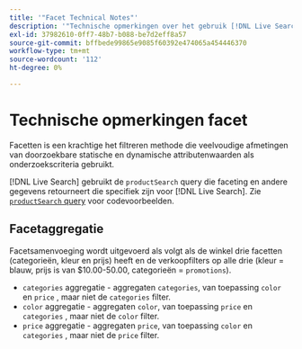 ```yaml
---
title: '"Facet Technical Notes"'
description: '"Technische opmerkingen over het gebruik [!DNL Live Search] facetten."'
exl-id: 37982610-0ff7-48b7-b088-be7d2eff8a57
source-git-commit: bffbede99865e9085f60392e474065a454446370
workflow-type: tm+mt
source-wordcount: '112'
ht-degree: 0%

---
```


# Technische opmerkingen facet

Facetten is een krachtige het filtreren methode die veelvoudige afmetingen van doorzoekbare statische en dynamische attributenwaarden als onderzoekscriteria gebruikt.

[!DNL Live Search] gebruikt de `productSearch` query die faceting en andere gegevens retourneert die specifiek zijn voor [!DNL Live Search]. Zie [`productSearch` query](https://devdocs.magento.com/live-search/product-search.html) voor codevoorbeelden.

## Facetaggregatie

Facetsamenvoeging wordt uitgevoerd als volgt als de winkel drie facetten (categorieën, kleur en prijs) heeft en de verkoopfilters op alle drie (kleur = blauw, prijs is van $10.00-50.00, categorieën = `promotions`).

* `categories` aggregatie - aggregaten `categories`, van toepassing `color` en `price` , maar niet de `categories` filter.
* `color` aggregatie - aggregaten `color`, van toepassing `price` en `categories` , maar niet de `color` filter.
* `price` aggregatie - aggregaten `price`, van toepassing `color` en `categories` , maar niet de `price` filter.
